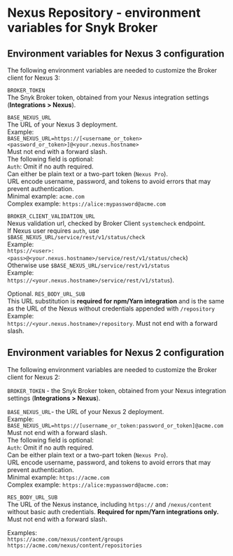 # Nexus Repository - environment variables for Snyk Broker

## Environment variables for Nexus 3 configuration

The following environment variables are needed to customize the Broker client for Nexus 3:

`BROKER_TOKEN`\
The Snyk Broker token, obtained from your Nexus integration settings (**Integrations > Nexus**).

`BASE_NEXUS_URL`\
The URL of your Nexus 3 deployment.\
Example:\
`BASE_NEXUS_URL=https://[<username_or_token><password_or_token>]@<your.nexus.hostname>`\
Must not end with a forward slash.\
The following field is optional:\
`Auth`: Omit if no auth required.\
Can either be plain text or a two-part token (`Nexus Pro`).\
URL encode username, password, and tokens to avoid errors that may prevent authentication.\
Minimal example: `acme.com`\
Complex example: `https://alice:mypassword@acme.com`

`BROKER_CLIENT_VALIDATION_URL`\
Nexus validation url, checked by Broker Client `systemcheck` endpoint.\
If Nexus user requires `auth`, use `$BASE_NEXUS_URL/service/rest/v1/status/check`\
Example:\
`https://<user>:<pass>@<your.nexus.hostname>/service/rest/v1/status/check`)\
Otherwise use `$BASE_NEXUS_URL/service/rest/v1/status`\
Example:\
`https://<your.nexus.hostname>/service/rest/v1/status`).

Optional. `RES_BODY_URL_SUB`\
This URL substitution is **required for npm/Yarn integration** and is the same as the URL of the Nexus without credentials appended with `/repository`\
Example:\
`https://<your.nexus.hostname>/repository`. Must not end with a forward slash.

## Environment variables for Nexus 2 configuration

The following environment variables are needed to customize the Broker client for Nexus 2:

`BROKER_TOKEN` - the Snyk Broker token, obtained from your Nexus integration settings (**Integrations > Nexus**).

`BASE_NEXUS_URL`- the URL of your Nexus 2 deployment.\
Example:\
`BASE_NEXUS_URL=https://[username_or_token:password_or_token]@acme.com`\
Must not end with a forward slash.\
The following field is optional:\
`Auth`: Omit if no auth required.\
Can be either plain text or a two-part token (`Nexus Pro`).\
URL encode username, password, and tokens to avoid errors that may prevent authentication.\
Minimal example: `https://acme.com`\
Complex example: `https://alice:mypassword@acme.com:`

`RES_BODY_URL_SUB`\
The URL of the Nexus instance, including `https://` and `/nexus/content` without basic auth credentials. **Required for npm/Yarn integrations only.** Must not end with a forward slash.

Examples:\
`https://acme.com/nexus/content/groups`\
`https://acme.com/nexus/content/repositories`
